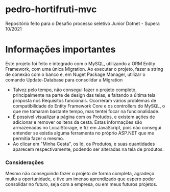 # pedro-hortifruti-mvc
Repositório feito para o Desafio processo seletivo Junior Dotnet - Supera 10/2021

# Informações importantes
Este projeto foi feito e integrado com o MySQL, utilizando a ORM Entity Framework, com uma única Migration.
Ao executar o projeto, fazer a string de conexão com o banco e, em Nuget Package Manager, utilizar o comando Update-Database para consolidar a Migration

- Talvez pelo tempo, não consegui fazer o projeto completo, principalmente na parte de design das telas, e faltando a última tela proposta nos Requisitos funcionais.
Ocorreram vários problemas de compatibilidade do Entity Framework Core e os controllers do MySQL, o que me tomaram bastante tempo, mas tentei focar na funcionalidade.
- É possível visualizar a página com os Protudos, e existem ações de adicionar e remover os itens da cesta. Estas informações são armazenadas no LocalStorage, e fiz
em JavaScript, pois não consegui entender se existia alguma ferramenta no próprio ASP.NET que me permitia fazer o mesmo.
- Ao clicar em "Minha Cesta", os Id, os Produtos, e suas quantidades aparecem respectivamente, podendo ser alteradas na tela de produtos.

### Considerações
Mesmo não conseguindo fazer o projeto de forma completa, agradeço muito a oportunidade, e tive um imenso aprendizado que espero poder consolidar no futuro, seja com
a empresa, ou em meus futuros projetos.

